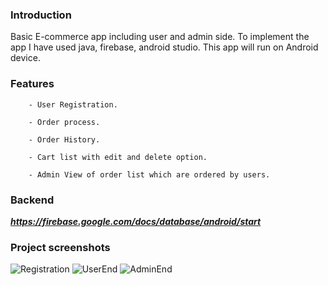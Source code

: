 ### Introduction
Basic E-commerce app including user and admin side. To implement the app I have used java, firebase, android studio. This app will run on Android device.

### Features

        - User Registration.

        - Order process.

        - Order History.

        - Cart list with edit and delete option.

        - Admin View of order list which are ordered by users.

### Backend
***https://firebase.google.com/docs/database/android/start***

### Project screenshots
![Registration](https://firebasestorage.googleapis.com/v0/b/nxtcommerce-faced.appspot.com/o/screenshot%2Fregistration.jpeg?alt=media&token=6ddd19dd-a497-4339-a578-0d36cc5d749f)
![UserEnd](https://firebasestorage.googleapis.com/v0/b/nxtcommerce-faced.appspot.com/o/screenshot%2Fuserend.jpeg?alt=media&token=7278e4bb-2520-4f75-a16f-d85c7398c685)
![AdminEnd](https://firebasestorage.googleapis.com/v0/b/nxtcommerce-faced.appspot.com/o/screenshot%2Fadminend.jpeg?alt=media&token=e2d44fde-fbf0-49d8-9f33-b9020ce62a18)




